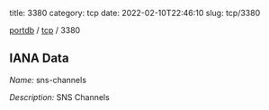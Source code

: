 title: 3380
category: tcp
date: 2022-02-10T22:46:10
slug: tcp/3380

[portdb](/) / [tcp](/category/tcp.html) / 3380


## IANA Data

_Name:_ sns-channels

_Description:_ SNS Channels


